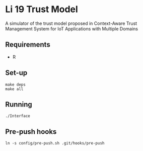 # Li 19 Trust Model

A simulator of the trust model proposed in Context-Aware Trust Management
System for IoT Applications with Multiple Domains


## Requirements

- R

## Set-up

```
make deps
make all
```

## Running

```
./Interface
```

## Pre-push hooks

```
ln -s config/pre-push.sh .git/hooks/pre-push
```
